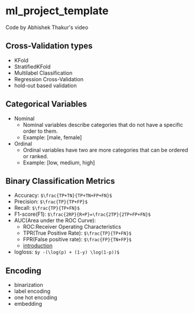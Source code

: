 # ml_project_template

Code by Abhishek Thakur's video

## Cross-Validation types

- KFold
- StratifiedKFold
- Multilabel Classification
- Regression Cross-Validation
- hold-out based validation

## Categorical Variables

- Nominal
  - Nominal variables describe categories that do not have a specific order to them. 
  - Example: [male, female]
- Ordinal
  - Ordinal variables have two are more categories that can be ordered or ranked. 
  - Example: [low, medium, high]

## Binary Classification Metrics

- Accuracy: `$\frac{TP+TN}{TP+TN+FP+FN}$`
- Precision: `$\frac{TP}{TP+FP}$`
- Recall: `$\frac{TP}{TP+FN}$`
- F1-score(F1): `$\frac{2RP}{R+P}=\frac{2TP}{2TP+FP+FN}$`
- AUC(Area under the ROC Curve):
  - ROC:Receiver Operating Characteristics
  - TPR(True Positive Rate): `$\frac{TP}{TP+FN}$`
  - FPR(False positive rate): `$\frac{FP}{TN+FP}$`
  - [introduction](https://blog.csdn.net/u013385925/article/details/80385873)
- logloss: `$y -(\log(p) + (1-y) \log(1-p))$`

## Encoding

- binarization
- label encoding
- one hot encoding
- embedding
